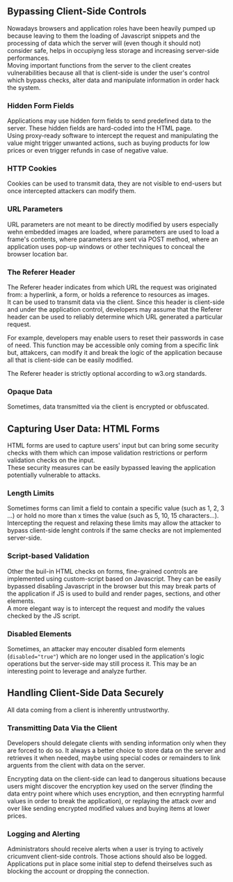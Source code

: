 ## Bypassing Client-Side Controls  

Nowadays browsers and application roles have been heavily pumped up because leaving to them the loading of Javascript snippets and the processing of data which the server will (even though it should not) consider safe, helps in occupiyng less storage and increasing server-side performances.  
Moving important functions from the server to the client creates vulnerabilities because all that is client-side is under the user's control which bypass checks, alter data and manipulate information in order hack the system.  

### Hidden Form Fields

Applications may use hidden form fields to send predefined data to the server. These hidden fields are hard-coded into the HTML page.  
Using proxy-ready software to intercept the request and manipulating the value might trigger unwanted actions, such as buying products for low prices or even trigger refunds in case of negative value.  

### HTTP Cookies

Cookies can be used to transmit data, they are not visible to end-users but once intercepted attackers can modify them.  

### URL Parameters

URL parameters are not meant to be directly modified by users especially wehn embedded images are loaded, where parameters are used to load a frame's contents, where parameters are sent via POST method, where an application uses pop-up windows or other techniques to conceal the browser location bar.  

### The Referer Header

The Referer header indicates from which URL the request was originated from: a hyperlink, a form, or holds a reference to resources as images.  
It can be used to transmit data via the client. Since this header is client-side and under the application control, developers may assume that the Referer header can be used to reliably determine which URL generated a particular request.  

For example, developers may enable users to reset their passwords in case of need. This function may be accessible only coming from a specific link but, attakcers, can modify it and break the logic of the application because all that is client-side can be easily modified.  

The Referer header is strictly optional according to w3.org standards.

### Opaque Data

Sometimes, data transmitted via the client is encrypted or obfuscated.

## Capturing User Data: HTML Forms

HTML forms are used to capture users' input but can bring some security checks with them which can impose validation restrictions or perform validation checks on the input.  
These security measures can be easily bypassed leaving the application potentially vulnerable to attacks.  

### Length Limits

Sometimes forms can limit a field to contain a specific value (such as 1, 2, 3 ...) or hold no more than x times the value (such as 5, 10, 15 characters...). Intercepting the request and relaxing these limits may allow the attacker to bypass client-side lenght controls if the same checks are not implemented server-side.

### Script-based Validation

Other the buil-in HTML checks on forms, fine-grained controls are implemented using custom-script based on Javascript. They can be easily bypassed disabling Javascript in the browser but this may break parts of the application if JS is used to build and render pages, sections, and other elements.  
A more elegant way is to intercept the request and modify the values checked by the JS script.

### Disabled Elements

Sometimes, an attacker may encouter disabled form elements (`disabled="true"`) which are no longer used in the application's logic operations but the server-side may still process it. This may be an interesting point to leverage and analyze further.


## Handling Client-Side Data Securely

All data coming from a client is inherently untrustworthy.  

### Transmitting Data Via the Client

Developers should delegate clients with sending information only when they are forced to do so. It always a better choice to store data on the server and retrieves it when needed, maybe using special codes or remainders to link arguents from the client with data on the server.  

Encrypting data on the client-side can lead to dangerous situations because users might discover the encryption key used on the server (finding the data entry point where which uses encryption, and then ecnrypting harmful values in order to break the application), or replaying the attack over and over like sending encrypted modified values and buying items at lower prices.  

### Logging and Alerting

Administrators should receive alerts when a user is trying to actively cricumvent client-side controls. Those actions should also be logged.  
Applications put in place some initial step to defend theirselves such as blocking the account or dropping the connection.
